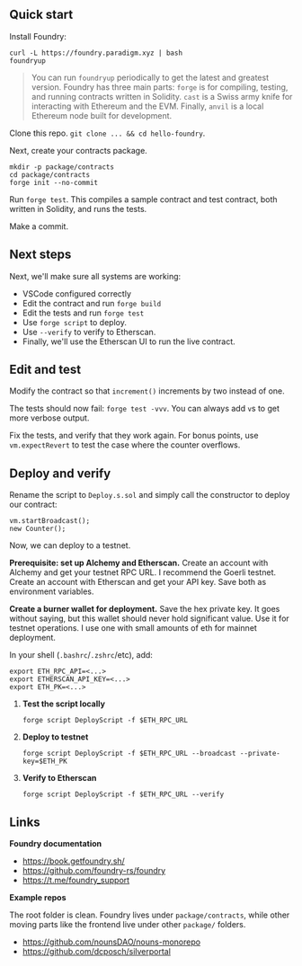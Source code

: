## Quick start

Install Foundry:

```
curl -L https://foundry.paradigm.xyz | bash
foundryup
```

> You can run `foundryup` periodically to get the latest and greatest version.
> Foundry has three main parts: `forge` is for compiling, testing, and running
> contracts written in Solidity. `cast` is a Swiss army knife for interacting
> with Ethereum and the EVM. Finally, `anvil` is a local Ethereum node built for
> development.

Clone this repo. `git clone ... && cd hello-foundry`.

Next, create your contracts package.

```
mkdir -p package/contracts
cd package/contracts
forge init --no-commit
```

Run `forge test`. This compiles a sample contract and test contract, both written in Solidity, and runs the tests.

Make a commit.

## Next steps

Next, we'll make sure all systems are working:

- VSCode configured correctly
- Edit the contract and run `forge build`
- Edit the tests and run `forge test`
- Use `forge script` to deploy.
- Use `--verify` to verify to Etherscan.
- Finally, we'll use the Etherscan UI to run the live contract.

## Edit and test

Modify the contract so that `increment()` increments by two instead of one.

The tests should now fail: `forge test -vvv`. You can always add `v`s to get more verbose output.

Fix the tests, and verify that they work again. For bonus points, use `vm.expectRevert` to test the case where the counter overflows.

## Deploy and verify

Rename the script to `Deploy.s.sol` and simply call the constructor to deploy
our contract:

```
vm.startBroadcast();
new Counter();
```

Now, we can deploy to a testnet.

**Prerequisite: set up Alchemy and Etherscan.** Create an account with Alchemy
and get your testnet RPC URL. I recommend the Goerli testnet. Create an account
with Etherscan and get your API key. Save both as environment variables.

**Create a burner wallet for deployment.** Save the hex private key. It goes
without saying, but this wallet should never hold significant value. Use it for
testnet operations. I use one with small amounts of eth for mainnet deployment.

In your shell (`.bashrc`/`.zshrc`/etc), add:

```
export ETH_RPC_API=<...>
export ETHERSCAN_API_KEY=<...>
export ETH_PK=<...>
```

1.  **Test the script locally**

    ```
    forge script DeployScript -f $ETH_RPC_URL
    ```

2.  **Deploy to testnet**

    ```
    forge script DeployScript -f $ETH_RPC_URL --broadcast --private-key=$ETH_PK
    ```

3.  **Verify to Etherscan**
    ```
    forge script DeployScript -f $ETH_RPC_URL --verify
    ```

## Links

**Foundry documentation**

- https://book.getfoundry.sh/
- https://github.com/foundry-rs/foundry
- https://t.me/foundry_support

**Example repos**

The root folder is clean. Foundry lives under `package/contracts`, while
other moving parts like the frontend live under other `package/` folders.

- https://github.com/nounsDAO/nouns-monorepo
- https://github.com/dcposch/silverportal
